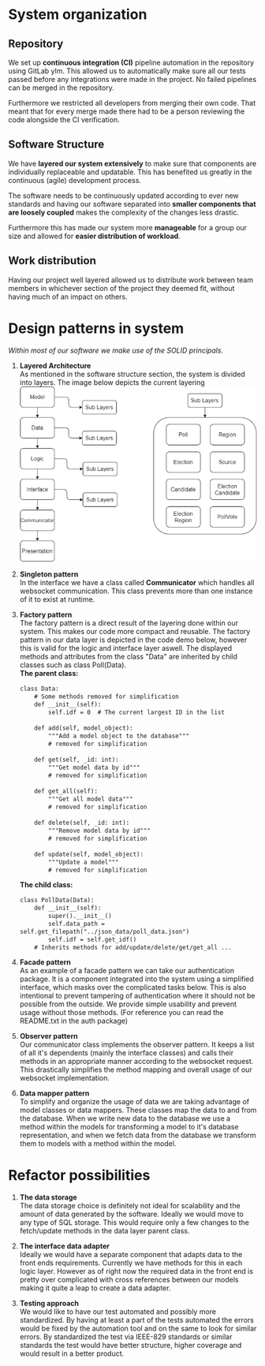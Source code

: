 # System organization
## Repository
We set up **continuous integration (CI)** pipeline automation in the repository using GitLab ylm. 
This allowed us to automatically make sure all our tests passed before any integrations
were made in the project. No failed pipelines can be merged in the repository.

Furthermore we restricted all developers from merging their own code. That meant that for every
merge made there had to be a person reviewing the code alongside the CI verification.

## Software Structure
We have **layered our system extensively** to make sure that components are individually 
replaceable and updatable. This has benefited us greatly in the continuous (agile) development 
process. 

The software needs to be continuously updated according to ever new standards and having 
our software separated into **smaller components that are loosely coupled** makes the complexity 
of the changes less drastic.

Furthermore this has made our system more **manageable** for a group our size and allowed for 
**easier distribution of workload**.

## Work distribution
Having our project well layered allowed us to distribute work between team members in whichever
section of the project they deemed fit, without having much of an impact on others.

# Design patterns in system
_Within most of our software we make use of the SOLID principals._

1. **Layered Architecture**\
As mentioned in the software structure section, the system is divided into layers. The image below
depicts the current layering
![image](img/hugb_documentation-layers.png)

2. **Singleton pattern** \
In the interface we have a class called **Communicator** which handles all websocket communication. 
This class prevents more than one instance of it to exist at runtime.

3. **Factory pattern** \
The factory pattern is a direct result of the layering done within our system. This makes our code more compact and 
reusable. The factory pattern in our data layer is depicted in the code demo below, however this is valid for the logic 
and interface layer aswell. The displayed methods and attributes from the class "Data" are inherited by child classes 
such as class Poll(Data).\
    **The parent class:**
    ```
    class Data:
        # Some methods removed for simplification
        def __init__(self):
            self.idf = 0  # The current largest ID in the list
       
        def add(self, model_object):
            """Add a model object to the database"""
            # removed for simplification
    
        def get(self, _id: int):
            """Get model data by id"""
            # removed for simplification
    
        def get_all(self):
            """Get all model data"""
            # removed for simplification
    
        def delete(self, _id: int):
            """Remove model data by id"""
            # removed for simplification
    
        def update(self, model_object):
            """Update a model"""
            # removed for simplification
    ```
    **The child class:**
    ```
    class PollData(Data):
        def __init__(self):
            super().__init__()
            self.data_path = self.get_filepath("../json_data/poll_data.json")
            self.idf = self.get_idf()
        # Inherits methods for add/update/delete/get/get_all ...
    ```
4. **Facade pattern** \
As an example of a facade pattern we can take our authentication package. It is a component integrated into the 
system using a simplified interface, which masks over the complicated tasks below. This is also intentional
to prevent tampering of authentication where it should not be possible from the outside. We provide simple usability
and prevent usage without those methods. (For reference you can read the README.txt in the auth package)

5. **Observer pattern** \
Our communicator class implements the observer pattern. It keeps a list of all it's dependents 
(mainly the interface classes) and calls their methods in an appropriate manner according to the websocket request.
This drastically simplifies the method mapping and overall usage of our websocket implementation.

6. **Data mapper pattern** \
To simplify and organize the usage of data we are taking advantage of model classes or data mappers. These classes map 
the data to and from the database. When we write new data to the database we use a method within the models for 
transforming a model to it's database representation, and when we fetch data from the database we transform them to 
models with a method within the model.

# Refactor possibilities
1. **The data storage** \
The data storage choice is definitely not ideal for scalability and the amount 
of data generated by the software. Ideally we would move to any type of SQL storage. This
would require only a few changes to the fetch/update methods in the data layer parent class. 

2. **The interface data adapter** \
Ideally we would have a separate component that adapts data to the front ends requirements. 
Currently we have methods for this in each logic layer. However as of right now the required 
data in the front end is pretty over complicated with cross references between our models making 
it quite a leap to create a data adapter.

3. **Testing approach** \
We would like to have our test automated and possibly more standardized. By having at least a part of the tests automated the errors would be fixed by the automation tool and on the same to look for similar errors. By standardized the test via IEEE-829 standards or similar standards the test would have better structure, higher coverage and would result in a better product.
